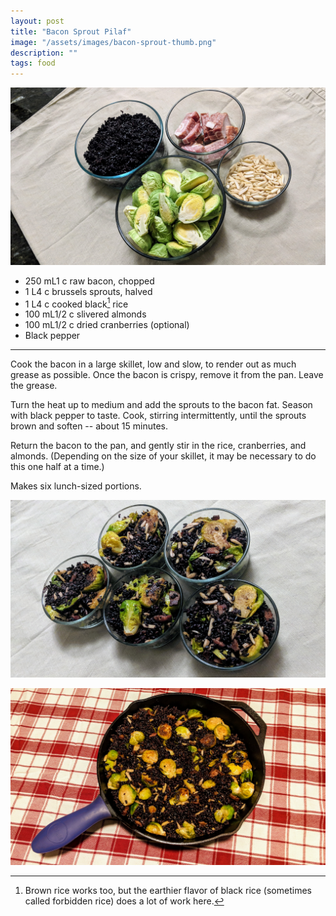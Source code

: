 ```yaml
---
layout: post
title: "Bacon Sprout Pilaf"
image: "/assets/images/bacon-sprout-thumb.png"
description: ""
tags: food
---
```


![Bacon Sprout Pilaf Ingredients](/assets/images/bacon-sprout-ingredients-16x9.png)

- <span class="metric">250 mL</span><span class="imperial">1 c</span> raw bacon, chopped
- <span class="metric">1 L</span><span class="imperial">4 c</span> brussels sprouts, halved
- <span class="metric">1 L</span><span class="imperial">4 c</span> cooked black[^1] rice
- <span class="metric">100 mL</span><span class="imperial">1/2 c</span> slivered almonds
- <span class="metric">100 mL</span><span class="imperial">1/2 c</span> dried cranberries (optional)
- Black pepper

[^1]: Brown rice works too, but the earthier flavor of black rice (sometimes called forbidden rice) does a lot of work here.

---

Cook the bacon in a large skillet, low and slow, to render out as much grease as possible. Once the bacon is crispy, remove it from the pan. Leave the grease.

Turn the heat up to medium and add the sprouts to the bacon fat. Season with black pepper to taste. Cook, stirring intermittently, until the sprouts brown and soften -- about 15 minutes.

Return the bacon to the pan, and gently stir in the rice, cranberries, and almonds. (Depending on the size of your skillet, it may be necessary to do this one half at a time.)

Makes six lunch-sized portions.

![Bacon Sprout Pilaf](/assets/images/bacon-sprout-pilaf-16x9.png)

![Bacon Sprout Pilaf](/assets/images/bacon-sprout-skillet-16x9.png)
